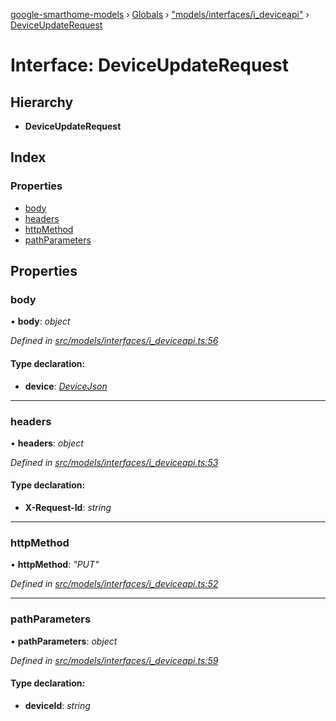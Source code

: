 [google-smarthome-models](../README.md) › [Globals](../globals.md) › ["models/interfaces/i_deviceapi"](../modules/_models_interfaces_i_deviceapi_.md) › [DeviceUpdateRequest](_models_interfaces_i_deviceapi_.deviceupdaterequest.md)

# Interface: DeviceUpdateRequest

## Hierarchy

* **DeviceUpdateRequest**

## Index

### Properties

* [body](_models_interfaces_i_deviceapi_.deviceupdaterequest.md#body)
* [headers](_models_interfaces_i_deviceapi_.deviceupdaterequest.md#headers)
* [httpMethod](_models_interfaces_i_deviceapi_.deviceupdaterequest.md#httpmethod)
* [pathParameters](_models_interfaces_i_deviceapi_.deviceupdaterequest.md#pathparameters)

## Properties

###  body

• **body**: *object*

*Defined in [src/models/interfaces/i_deviceapi.ts:56](https://github.com/galactic1969/google-smarthome-models/blob/633871f/src/models/interfaces/i_deviceapi.ts#L56)*

#### Type declaration:

* **device**: *[DeviceJson](_models_interfaces_i_device_.devicejson.md)*

___

###  headers

• **headers**: *object*

*Defined in [src/models/interfaces/i_deviceapi.ts:53](https://github.com/galactic1969/google-smarthome-models/blob/633871f/src/models/interfaces/i_deviceapi.ts#L53)*

#### Type declaration:

* **X-Request-Id**: *string*

___

###  httpMethod

• **httpMethod**: *"PUT"*

*Defined in [src/models/interfaces/i_deviceapi.ts:52](https://github.com/galactic1969/google-smarthome-models/blob/633871f/src/models/interfaces/i_deviceapi.ts#L52)*

___

###  pathParameters

• **pathParameters**: *object*

*Defined in [src/models/interfaces/i_deviceapi.ts:59](https://github.com/galactic1969/google-smarthome-models/blob/633871f/src/models/interfaces/i_deviceapi.ts#L59)*

#### Type declaration:

* **deviceId**: *string*
